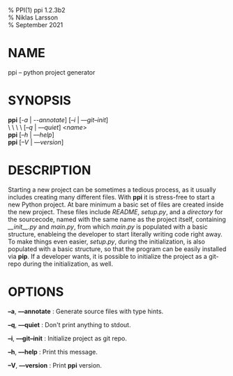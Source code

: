 % PPI(1) ppi 1.2.3b2  
% Niklas Larsson  
% September 2021  

# NAME
ppi – python project generator

# SYNOPSIS
**ppi** \[*-a* | *--annotate*\] \[*–i* | *––git–init*\]\
\ \ \ \ \[*–q* | *––quiet*\] \<*name*\>\
**ppi** \[*–h* | *––help*\] \
**ppi** \[*–V* | *––version*\]

# DESCRIPTION
Starting a new project can be sometimes a tedious process, as it usually
includes creating many different files. With **ppi** it is stress-free to start
a new Python project. At bare minimum a basic set of files are created inside
the new project. These files include *README*, *setup.py*, and a *directory* for
the sourcecode, named with the same name as the project itself, containing
*\_\_init\_\_.py* and *main.py*, from which *main.py* is populated with a basic
structure, enableing the developer to start literally writing code right away.
To make things even easier, *setup.py*, during the initialization, is also
populated with a basic structure, so that the program can be easily installed
via **pip**. If a developer wants, it is possible to initialize the project as
a git-repo during the initialization, as well.

# OPTIONS
**–a**, **––annotate**
: Generate source files with type hints.

**–q**, **––quiet**
: Don't print anything to stdout.

**–i**, **––git–init**
: Initialize project as git repo.

**–h**, **––help**
: Print this message.

**–V**, **––version**
: Print **ppi** version.
